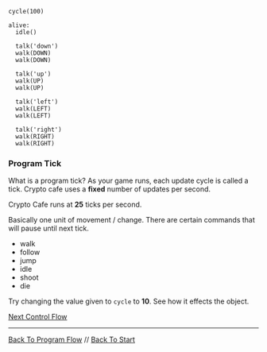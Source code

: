 ```load-basic
cycle(100)

alive:
  idle()
  
  talk('down')
  walk(DOWN)
  walk(DOWN)

  talk('up')
  walk(UP)
  walk(UP)
  
  talk('left')
  walk(LEFT)
  walk(LEFT)
  
  talk('right')
  walk(RIGHT)
  walk(RIGHT)
```

### Program Tick

What is a program tick? As your game runs, each update cycle is called a tick. Crypto cafe uses a **fixed** number of updates per second.

Crypto Cafe runs at **25** ticks per second.

Basically one unit of movement / change. There are certain commands that will pause until next tick.

* walk
* follow
* jump
* idle
* shoot
* die

Try changing the value given to `cycle` to **10**. See how it effects the object.

[Next Control Flow](control-flow.md)

---

[Back To Program Flow](program-flow.md) //
[Back To Start](start.md)
